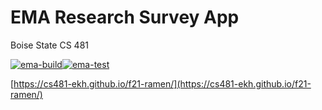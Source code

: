 # EMA Research Survey App
Boise State CS 481

[![ema-build](https://github.com/cs481-ekh/s22-ema/actions/workflows/ema-build.yml/badge.svg)](https://github.com/cs481-ekh/s22-ema/actions/workflows/ema-build.yml)[![ema-test](https://github.com/cs481-ekh/s22-ema/actions/workflows/ema-test.yml/badge.svg)](https://github.com/cs481-ekh/s22-ema/actions/workflows/ema-test.yml)

[https://cs481-ekh.github.io/f21-ramen/](https://cs481-ekh.github.io/f21-ramen/)
